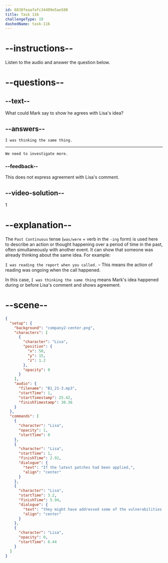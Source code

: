 ```yaml
---
id: 6838feaafafc34499e5ae580
title: Task 116
challengeType: 19
dashedName: task-116
---
```


<!-- (Audio) Lisa: If the latest patches had been applied, they might have addressed some of the vulnerabilities that were exploited. -->

<!-- SPEAKING -->

# --instructions--

Listen to the audio and answer the question below.

# --questions--

## --text--

What could Mark say to show he agrees with Lisa's idea?

## --answers--

`I was thinking the same thing.`

---

`We need to investigate more.`

### --feedback--

This does not express agreement with Lisa's comment.

## --video-solution--

1

# --explanation--

The `Past Continuous` tense (`was/were` + verb in the `-ing` form) is used here to describe an action or thought happening over a period of time in the past, often simultaneously with another event. It can show that someone was already thinking about the same idea. For example:

`I was reading the report when you called.` – This means the action of reading was ongoing when the call happened.

In this case, `I was thinking the same thing` means Mark's idea happened during or before Lisa's comment and shows agreement.

# --scene--

```json
{
  "setup": {
    "background": "company2-center.png",
    "characters": [
      {
        "character": "Lisa",
        "position": {
          "x": 50,
          "y": 15,
          "z": 1.2
        },
        "opacity": 0
      }
    ],
    "audio": {
      "filename": "B1_21-3.mp3",
      "startTime": 1,
      "startTimestamp": 25.42,
      "finishTimestamp": 30.36
    }
  },
  "commands": [
    {
      "character": "Lisa",
      "opacity": 1,
      "startTime": 0
    },
    {
      "character": "Lisa",
      "startTime": 1,
      "finishTime": 2.92,
      "dialogue": {
        "text": "If the latest patches had been applied,",
        "align": "center"
      }
    },
    {
      "character": "Lisa",
      "startTime": 3.2,
      "finishTime": 5.94,
      "dialogue": {
        "text": "they might have addressed some of the vulnerabilities that were exploited.",
        "align": "center"
      }
    },
    {
      "character": "Lisa",
      "opacity": 0,
      "startTime": 6.44
    }
  ]
}
```
